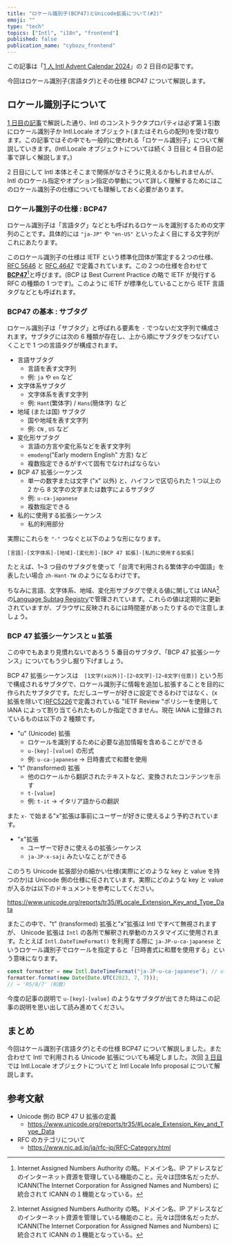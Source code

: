 ```yaml
---
title: "ロケール識別子(BCP47)とUnicode拡張について(#2)"
emoji: ""
type: "tech"
topics: ["Intl", "i18n", "frontend"]
published: false
publication_name: "cybozu_frontend"
---
```


この記事は「[1 人 Intl Advent Calendar 2024](https://adventar.org/calendars/10555)」の 2 日目の記事です。

今回はロケール識別子(言語タグ)とその仕様 BCP47 について解説します。

## ロケール識別子について

[1 日目の記事](https://zenn.dev/sajikix/articles/intl-advent-calendar-24-01)で解説した通り、Intl のコンストラクタプロパティは必ず第１引数にロケール識別子か Intl.Locale オブジェクト(またはそれらの配列)を受け取ります。この記事ではその中でも一般的に使われる「ロケール識別子」について解説していきます。(Intl.Locale オブジェクトについては続く 3 日目と 4 日目の記事で詳しく解説します。)

2 日目にして Intl 本体とそこまで関係がなさそうに見えるかもしれませんが、Intl のロケール指定やオプション指定の挙動について詳しく理解するためにはこのロケール識別子の仕様についても理解しておく必要があります。

### ロケール識別子の仕様 : BCP47

ロケール識別子は「言語タグ」などとも呼ばれるロケールを識別するための文字列のことです。具体的には `"ja-JP"` や `"en-US"` といったよく目にする文字列がこれにあたります。

このロケール識別子の仕様は IETF という標準化団体が策定する２つの仕様、[RFC 5646](https://www.rfc-editor.org/rfc/rfc5646.html) と [RFC 4647](https://www.rfc-editor.org/rfc/rfc4647.html) で定義されています。この２つの仕様を合わせて **[BCP47](https://www.rfc-editor.org/rfc/bcp/bcp47.txt)**[^1]と呼びます。(BCP は Best Current Practice の略で IETF が発行する RFC の種類の 1 つです)。このように IETF が標準化していることから IETF 言語タグなどとも呼ばれます。

### BCP47 の基本 : サブタグ

ロケール識別子は「サブタグ」と呼ばれる要素を `-` でつないだ文字列で構成されます。サブタグには次の 6 種類が存在し、上から順にサブタグをつなげていくことで 1 つの言語タグが構成されます。

- 言語サブタグ
  - 言語を表す文字列
  - 例: `ja` や `en` など
- 文字体系サブタグ
  - 文字体系を表す文字列
  - 例: `Hant`(繁体字) / `Hans`(簡体字) など
- 地域 (または国) サブタグ
  - 国や地域を表す文字列
  - 例: `CN` , `US` など
- 変化形サブタグ
  - 言語の方言や変化系などを表す文字列
  - `emodeng`("Early modern English" 方言) など
  - 複数指定できるがすべて固有でなければならない
- BCP 47 拡張シーケンス
  - 単一の数字または文字 ("x" 以外) と、ハイフンで区切られた 1 つ以上の 2 から 8 文字の文字または数字によるサブタグ
  - 例: `u-ca-japanese`
  - 複数指定できる
- 私的に使用する拡張シーケンス
  - 私的利用部分

実際にこれらを `"-"` つなぐと以下のような形になります。

```
[言語]-[文字体系]-[地域]-[変化形]-[BCP 47 拡張]-[私的に使用する拡張]
```

たとえば、1~3 つ目のサブタグを使って「台湾で利用される繁体字の中国語」を表したい場合 `zh-Hant-TW` のようになるわけです。

ちなみに言語、文字体系、地域、変化形サブタグで使える値に関しては IANA[^1] の[Language Subtag Registry](https://www.iana.org/assignments/language-subtag-registry/language-subtag-registry)で管理されています。これらの値は定期的に更新されていますが、ブラウザに反映されるには時間差があったりするので注意しましょう。

### BCP 47 拡張シーケンスと u 拡張

この中でもあまり見慣れないであろう 5 番目のサブタグ、「BCP 47 拡張シーケンス」についてもう少し掘り下げましょう。

BCP 47 拡張シーケンスは　`[1文字(x以外)]-[2~8文字]-[2~8文字(任意)]` という形で構成されるサブタグで、ロケール識別子に情報を追加し拡張することを目的に作られたサブタグです。ただしユーザーが好きに設定できるわけではなく、(x 拡張を除いて)[RFC5226](https://www.rfc-editor.org/rfc/rfc5226.html)で定義されている "IETF Review "ポリシーを使用して IANA によって割り当てられたものしか指定できません。現在 IANA に登録されているものは以下の 2 種類です。

- "u" (Unicode) 拡張
  - ロケールを識別するために必要な追加情報を含めることができる
  - `u-[key]-[value]` の形式
  - 例: `u-ca-japanese` → 日時書式で和暦を使用
- "t" (transformed) 拡張
  - 他のロケールから翻訳されたテキストなど、変換されたコンテンツを示す
  - `t-[value]`
  - 例: `t-it` → イタリア語からの翻訳

また `x-` で始まる"x"拡張は事前にユーザーが好きに使えるよう予約されています。

- "x"拡張
  - ユーザーで好きに使えるの拡張シーケンス
  - `ja-JP-x-saji` みたいなことができる

このうち Unicode 拡張部分の細かい仕様(実際にどのような key と value を持つのか)は Unicode 側の仕様に任されています。実際にどのような key と value が入るかは以下のドキュメントを参考にしてください。

https://www.unicode.org/reports/tr35/#Locale_Extension_Key_and_Type_Data

またこの中で、"t" (transformed) 拡張と"x"拡張は Intl ですべて無視されますが、 Unicode 拡張は `Intl` の各所で解釈され挙動のカスタマイズに使用されます。たとえば `Intl.DateTimeFormat()` を利用する際に `ja-JP-u-ca-japanese` というロケール識別子でロケールを指定すると「日時書式に和暦を使用する」という意味になります。

```ts
const formatter = new Intl.DateTimeFormat("ja-JP-u-ca-japanese"); // u-ca-japanese がUnicode拡張
formatter.format(new Date(Date.UTC(2023, 7, 7)));
// → 'R5/8/7'（和暦）
```

今度の記事の説明で `u-[key]-[value]` のようなサブタグが出てきた時はこの記事の説明を思い出して読み進めてください。

## まとめ

今回はケール識別子(言語タグ)とその仕様 BCP47 について解説しました。また合わせて Intl で利用される Unicode 拡張についても補足しました。次回 [3 日目]()では Intl.Locale オブジェクトについてと Intl Locale Info proposal について解説します。

## 参考文献

- Unicode 側の BCP 47 U 拡張の定義
  - https://www.unicode.org/reports/tr35/#Locale_Extension_Key_and_Type_Data
- RFC のカテゴリについて
  - https://www.nic.ad.jp/ja/rfc-jp/RFC-Category.html

[^1]: Internet Assigned Numbers Authority の略。ドメイン名、IP アドレスなどのインターネット資源を管理している機能のこと。元々は団体名だったが、ICANN(The Internet Corporation for Assigned Names and Numbers) に統合されて ICANN の１機能となっている。
[^2]: IETF によって許可された拡張のみが構文として許されています。
